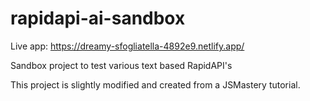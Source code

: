 # rapidapi-ai-sandbox

Live app: https://dreamy-sfogliatella-4892e9.netlify.app/

Sandbox project to test various text based RapidAPI's

This project is slightly modified and created from a JSMastery tutorial.
